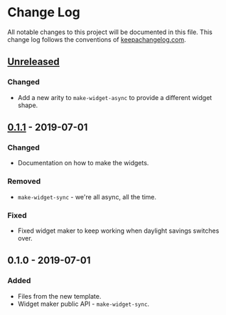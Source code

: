 # Change Log
All notable changes to this project will be documented in this file. This change log follows the conventions of [keepachangelog.com](http://keepachangelog.com/).

## [Unreleased]
### Changed
- Add a new arity to `make-widget-async` to provide a different widget shape.

## [0.1.1] - 2019-07-01
### Changed
- Documentation on how to make the widgets.

### Removed
- `make-widget-sync` - we're all async, all the time.

### Fixed
- Fixed widget maker to keep working when daylight savings switches over.

## 0.1.0 - 2019-07-01
### Added
- Files from the new template.
- Widget maker public API - `make-widget-sync`.

[Unreleased]: https://github.com/your-name/lnmanager/compare/0.1.1...HEAD
[0.1.1]: https://github.com/your-name/lnmanager/compare/0.1.0...0.1.1
